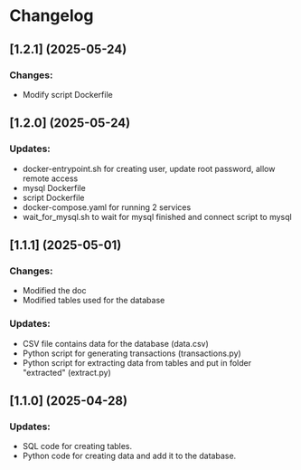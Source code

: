 # Changelog

## [1.2.1] (2025-05-24)
### Changes:
- Modify script Dockerfile

## [1.2.0] (2025-05-24)
### Updates:
- docker-entrypoint.sh for creating user, update root password, allow remote access
- mysql Dockerfile
- script Dockerfile
- docker-compose.yaml for running 2 services
- wait_for_mysql.sh to wait for mysql finished and connect script to mysql

## [1.1.1] (2025-05-01)
### Changes:
- Modified the doc
- Modified tables used for the database
### Updates:
- CSV file contains data for the database (data.csv)
- Python script for generating transactions (transactions.py)
- Python script for extracting data from tables and put in folder "extracted" (extract.py)

## [1.1.0] (2025-04-28)
### Updates:
- SQL code for creating tables.
- Python code for creating data and add it to the database.